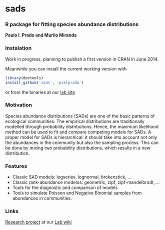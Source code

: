 # sads


### R package for fitting species abundance distributions

**Paulo I. Prado and Murilo Miranda**

### Instalation

Work in progress, planning to publish a first version in CRAN in June 2014.

Meanwhile you can install the current working version with

```r
library(devtools)
install_github('sads', 'piklprado')
```
or from the binaries at our [lab site](http://ecologia.ib.usp.br/let/doku.php?id=engl:tutorials:rcode#species_abundance_distributions)


### Motivation
Species abundance distributions (SADs) are one of the basic patterns of ecological communities. The empirical distributions are traditionally modelled through probability distributions. Hence, the maximum likelihood method can be used to fit and compare competing models for SADs. A proper model for SADs is hierarchical: it should take into account not only the abundances in the community but also the sampling process. This can be done by mixing two probability distributions, which results in a new distribution. 

### Features
 - Classic SAD models: logseries, lognormal, brokenstick, ... 
 - Classic rank-abundance modelos: geometric, zipf, zipf-mandelbrodt, ...
 - Tools for the diagnostic and comparison of models 
 - Tools to simulate Poisson and Negative Binomial samples from abundances in communities.

### Links
[Research project](http://ecologia.ib.usp.br/let/doku.php?id=engl:projects:sads) at our [Lab wiki](http://ecologia.ib.usp.br/let)

